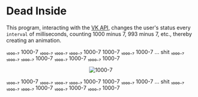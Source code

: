 # Dead Inside

This program, interacting with the [VK API](https://vk.com/dev/manuals), changes the user's status every `interval` of
milliseconds, counting 1000 minus 7, 993 minus 7, etc., thereby creating an animation.

₁₀₀₀₋₇ 1000-7 ₁₀₀₀₋₇ ₁₀₀₀₋₇ ₁₀₀₀₋₇ 1000-7 1000-7 ₁₀₀₀₋₇ 1000-7 ... shit ₁₀₀₀₋₇ ₁₀₀₀₋₇ ₁₀₀₀₋₇ 1000-7 ₁₀₀₀₋₇ 1000-7 ₁₀₀₀₋₇
1000-7

<div align="center"><img src="https://static-prod.weplay.tv/2019-09-30/66f03376dc8398a8c289e71cc892ea47.jpeg"  alt="1000-7"/></div>

₁₀₀₀₋₇ 1000-7 ₁₀₀₀₋₇ ₁₀₀₀₋₇ ₁₀₀₀₋₇ 1000-7 1000-7 ₁₀₀₀₋₇ 1000-7 ... shit ₁₀₀₀₋₇ ₁₀₀₀₋₇ ₁₀₀₀₋₇ 1000-7 ₁₀₀₀₋₇ 1000-7 ₁₀₀₀₋₇
1000-7